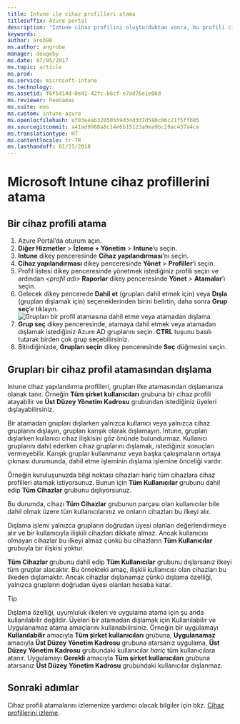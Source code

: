 ```yaml
---
title: Intune ile cihaz profilleri atama
titlesuffix: Azure portal
description: "Intune cihaz profilini oluşturduktan sonra, bu profili cihazlara atamayı öğrenmek için bu konuyu kullanın.\""
keywords: 
author: arob98
ms.author: angrobe
manager: dougeby
ms.date: 07/05/2017
ms.topic: article
ms.prod: 
ms.service: microsoft-intune
ms.technology: 
ms.assetid: f6f5414d-0e41-42fc-b6cf-e7ad76e1e06d
ms.reviewer: heenamac
ms.suite: ems
ms.custom: intune-azure
ms.openlocfilehash: ef03eeab32050559d34d3d7d580c06c21f5ffb05
ms.sourcegitcommit: a41ad9988a8c14e6b15123a9ea9bc29ac437a4ce
ms.translationtype: HT
ms.contentlocale: tr-TR
ms.lasthandoff: 01/25/2018
---
```

# <a name="how-to-assign-microsoft-intune-device-profiles"></a>Microsoft Intune cihaz profillerini atama

## <a name="assign-a-device-profile"></a>Bir cihaz profili atama

1. Azure Portal’da oturum açın.
2. **Diğer Hizmetler** > **İzleme + Yönetim** > **Intune**’u seçin.
3. **Intune** dikey penceresinde **Cihaz yapılandırması**’nı seçin.
1. **Cihaz yapılandırması** dikey penceresinde **Yönet** > **Profiller**’i seçin.
2. Profil listesi dikey penceresinde yönetmek istediğiniz profili seçin ve ardından <*profil adı*> **Raporlar** dikey penceresinde **Yönet** > **Atamalar**’ı seçin.
3. Gelecek dikey pencerede **Dahil et** (grupları dahil etmek için) veya **Dışla** (grupları dışlamak için) seçeneklerinden birini belirtin, daha sonra **Grup seç**’e tıklayın.
![Grupları bir profil atamasına dahil etme veya atamadan dışlama](./media/group-include-exclude.png)
4. **Grup seç** dikey penceresinde, atamaya dahil etmek veya atamadan dışlamak istediğiniz Azure AD gruplarını seçin. **CTRL** tuşunu basılı tutarak birden çok grup seçebilirsiniz.
4. Bitirdiğinizde, **Grupları seçin** dikey penceresinde **Seç** düğmesini seçin.



## <a name="how-to-exclude-groups-from-a-device-profile-assignment"></a>Grupları bir cihaz profil atamasından dışlama

Intune cihaz yapılandırma profilleri, grupları ilke atamasından dışlamanıza olanak tanır. Örneğin **Tüm şirket kullanıcıları** grubuna bir cihaz profili atayabilir ve **Üst Düzey Yönetim Kadrosu** grubundan istediğiniz üyeleri dışlayabilirsiniz.

Bir atamadan grupları dışlarken yalnızca kullanıcı veya yalnızca cihaz gruplarını dışlayın, grupları karışık olarak dışlamayın. Intune, grupları dışlarken kullanıcı cihaz ilişkisini göz önünde bulundurmaz. Kullanıcı gruplarını dahil ederken cihaz gruplarını dışlamak, istediğiniz sonuçları vermeyebilir. Karışık gruplar kullanmanız veya başka çakışmaların ortaya çıkması durumunda, dahil etme işleminin dışlama işlemine önceliği vardır.

Örneğin kuruluşunuzda bilgi noktası cihazları hariç tüm cihazlara cihaz profilleri atamak istiyorsunuz. Bunun için **Tüm Kullanıcılar** grubunu dahil edip **Tüm Cihazlar** grubunu dışlıyorsunuz.

Bu durumda, cihazı **Tüm Cihazlar** grubunun parçası olan kullanıcılar bile dahil olmak üzere tüm kullanıcılarınız ve onların cihazları bu ilkeyi alır. 

Dışlama işlemi yalnızca grupların doğrudan üyesi olanları değerlendirmeye alır ve bir kullanıcıyla ilişkili cihazları dikkate almaz. Ancak kullanıcısı olmayan cihazlar bu ilkeyi almaz çünkü bu cihazların **Tüm Kullanıcılar** grubuyla bir ilişkisi yoktur. 

**Tüm Cihazlar** grubunu dahil edip **Tüm Kullanıcılar** grubunu dışlarsanız ilkeyi tüm gruplar alacaktır. Bu örnekteki amaç, ilişkili kullanıcısı olan cihazları bu ilkeden dışlamaktır. Ancak cihazlar dışlanamaz çünkü dışlama özelliği, yalnızca grupların doğrudan üyesi olanları hesaba katar. 

>[!Tip]
>Dışlama özelliği, uyumluluk ilkeleri ve uygulama atama için şu anda kullanılabilir değildir. Üyeleri bir atamadan dışlamak için Kullanılabilir ve Uygulanamaz atama amaçlarını kullanabilirsiniz. Örneğin bir uygulamayı **Kullanılabilir** amacıyla **Tüm şirket kullanıcıları** grubuna, **Uygulanamaz** amacıyla **Üst Düzey Yönetim Kadrosu** grubuna atarsanız uygulama, **Üst Düzey Yönetim Kadrosu** grubundaki kullanıcılar *hariç* tüm kullanıcılara atanır. Uygulamayı **Gerekli** amacıyla **Tüm şirket kullanıcıları** grubuna atarsanız **Üst Düzey Yönetim Kadrosu** grubundaki kullanıcılar dışlanmaz.
 
    
## <a name="next-steps"></a>Sonraki adımlar
Cihaz profili atamalarını izlemenize yardımcı olacak bilgiler için bkz. [Cihaz profillerini izleme](device-profile-monitor.md).
